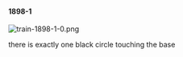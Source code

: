 #### 1898-1
![train-1898-1-0.png](https://github.com/lil-lab/nlvr/raw/master/nlvr/train/images/71/train-1898-1-0.png "train-1898-1-0.png")

there is exactly one black circle touching the base